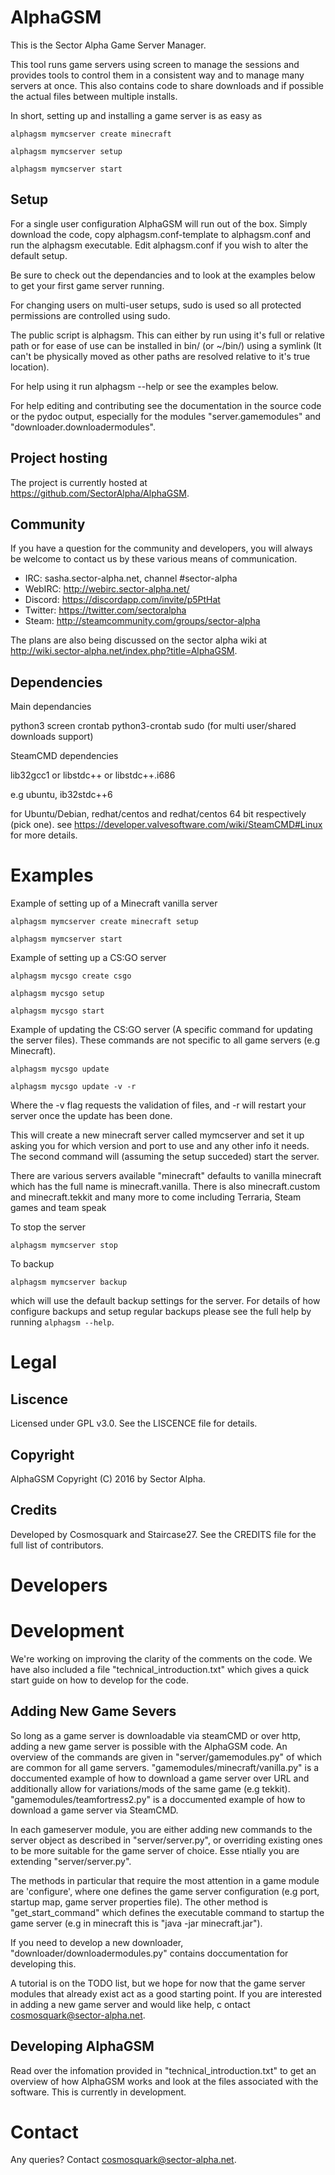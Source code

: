 # AlphaGSM

This is the Sector Alpha Game Server Manager.

This tool runs game servers using screen to manage the sessions and provides
tools to control them in a consistent way and to manage many servers at once.
This also contains code to share downloads and if possible the actual files
between multiple installs.

In short, setting up and installing a game server is as easy as

  `alphagsm mymcserver create minecraft` 

  `alphagsm mymcserver setup`

  `alphagsm mymcserver start`

## Setup

For a single user configuration AlphaGSM will run out of the box. Simply download the code, copy alphagsm.conf-template to alphagsm.conf and 
run the alphagsm executable. Edit alphagsm.conf if you wish to alter the default setup.

Be sure to check out the dependancies and to look at the examples below to get your first game server running.

For changing users on multi-user setups, sudo is used so all protected permissions are controlled
using sudo.

The public script is alphagsm. This can either by run using it's full or relative
path or for ease of use can be installed in bin/ (or ~/bin/) using a symlink (It
can't be physically moved as other paths are resolved relative to it's true 
location).

For help using it run alphagsm --help or see the examples below.

For help editing and contributing see the documentation in the source code or the
pydoc output, especially for the modules "server.gamemodules" and
"downloader.downloadermodules".

## Project hosting

The project is currently hosted at https://github.com/SectorAlpha/AlphaGSM.

## Community

If you have a question for the community and developers, you will
always be welcome to contact us by these various means of communication.

* IRC: sasha.sector-alpha.net, channel #sector-alpha
* WebIRC: http://webirc.sector-alpha.net/
* Discord: https://discordapp.com/invite/p5PtHat
* Twitter: https://twitter.com/sectoralpha
* Steam: http://steamcommunity.com/groups/sector-alpha

The plans are also being discussed on the sector alpha wiki at
http://wiki.sector-alpha.net/index.php?title=AlphaGSM.


## Dependencies

Main dependancies

  python3
  screen
  crontab
  python3-crontab
  sudo (for multi user/shared downloads support)

SteamCMD dependencies

  lib32gcc1 or libstdc++ or libstdc++.i686 

  e.g ubuntu, ib32stdc++6
  
for Ubuntu/Debian, redhat/centos and redhat/centos 64 bit respectively (pick one).
see https://developer.valvesoftware.com/wiki/SteamCMD#Linux for more details.

# Examples

Example of setting up of a Minecraft vanilla server

  `alphagsm mymcserver create minecraft setup`

  `alphagsm mymcserver start`

Example of setting up a CS:GO server

  `alphagsm mycsgo create csgo`

  `alphagsm mycsgo setup`

  `alphagsm mycsgo start`

Example of updating the CS:GO server (A specific command for updating the server files). These commands are not specific to all game servers (e.g Minecraft).

  `alphagsm mycsgo update`

  `alphagsm mycsgo update -v -r`

Where the -v flag requests the validation of files, and -r will restart your server once the update has been done.

This will create a new minecraft server called mymcserver and set it up
asking you for which version and port to use and any other info it needs.
The second command will (assuming the setup succeded) start the server.

There are various servers available "minecraft" defaults to vanilla minecraft
which has the full name is minecraft.vanilla. There is also minecraft.custom
and minecraft.tekkit and many more to come including Terraria, Steam games
and team speak

To stop the server 

  `alphagsm mymcserver stop`

To backup

  `alphagsm mymcserver backup`

which will use the default backup settings for the server. For details of how
configure backups and setup regular backups please see the full help by 
running `alphagsm --help`.

# Legal

## Liscence

Licensed under GPL v3.0. See the LISCENCE file for details.

## Copyright

AlphaGSM Copyright (C) 2016 by Sector Alpha.

## Credits

Developed by Cosmosquark and Staircase27. See the CREDITS file for the full list of contributors.

# Developers


# Development

We're working on improving the clarity of the comments on the code. We have also included a file "technical_introduction.txt" which gives a quick start guide on how to develop for the code.

## Adding New Game Severs

So long as a game server is downloadable via steamCMD or over http, adding a new game
server is possible with the AlphaGSM code. An overview of the commands are given
in "server/gamemodules.py" of which are common for all game servers. "gamemodules/minecraft/vanilla.py"
is a doccumented example of how to download a game server over URL and additionally allow for
variations/mods of the same game (e.g tekkit). "gamemodules/teamfortress2.py" is a doccumented
example of how to download a game server via SteamCMD.

In each gameserver module, you are either adding new commands to the server object as described in "server/server.py", or overriding existing ones to be more suitable for the game server of choice. Esse
ntially you are extending "server/server.py".

The methods in particular that require the most attention in a game module are 'configure', where one defines the game server configuration (e.g port, startup map, game server properties file).
The other method is "get_start_command" which defines the executable command to startup the game server (e.g in minecraft this is "java -jar minecraft.jar").

If you need to develop a new downloader, "downloader/downloadermodules.py" contains doccumentation for developing this.

A tutorial is on the TODO list, but we hope for now that the game server modules that already exist act as a good starting point. If you are interested in adding a new game server and would like help, c
ontact cosmosquark@sector-alpha.net.

## Developing AlphaGSM

Read over the infomation provided in "technical_introduction.txt" to get an overview of how AlphaGSM works and look at the files associated with the software. This is currently in development.


# Contact

Any queries? Contact cosmosquark@sector-alpha.net.

